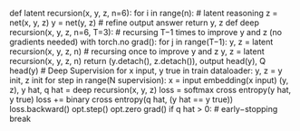 def latent recursion(x, y, z, n=6):
    for i in range(n): # latent reasoning
        z = net(x, y, z)
    y = net(y, z) # refine output answer
    return y, z
def deep recursion(x, y, z, n=6, T=3):
    # recursing T−1 times to improve y and z (no gradients needed)
    with torch.no grad():
        for j in range(T−1):
            y, z = latent recursion(x, y, z, n)
    # recursing once to improve y and z
    y, z = latent recursion(x, y, z, n)
    return (y.detach(), z.detach()), output head(y), Q head(y)
    # Deep Supervision
for x input, y true in train dataloader:
    y, z = y init, z init
    for step in range(N supervision):
        x = input embedding(x input)
        (y, z), y hat, q hat = deep recursion(x, y, z)
        loss = softmax cross entropy(y hat, y true)
        loss += binary cross entropy(q hat, (y hat == y true))
        loss.backward()
        opt.step()
        opt.zero grad()
        if q hat > 0: # early−stopping
            break